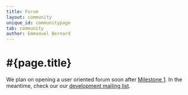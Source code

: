 ```yaml
---
title: Forum  
layout: community
unique_id: communitypage
tab: community
author: Emmanuel Bernard
---
```

# #{page.title}

We plan on opening a user oriented forum soon after 
[Milestone 1](/documentation/roadmap/). In the meantime,
check our our [development mailing list](http://groups.google.com/group/ceylon-dev).